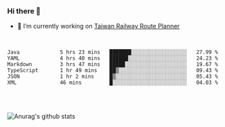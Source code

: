 ### Hi there 👋

- 🔭 I’m currently working on [Taiwan Railway Route Planner](https://github.com/Taiwan-Railway-Route-Planner)

<br/>

<!--START_SECTION:waka-->

```text
Java             5 hrs 23 mins   ███████░░░░░░░░░░░░░░░░░░   27.99 %
YAML             4 hrs 40 mins   ██████░░░░░░░░░░░░░░░░░░░   24.23 %
Markdown         3 hrs 47 mins   █████░░░░░░░░░░░░░░░░░░░░   19.67 %
TypeScript       1 hr 49 mins    ██▒░░░░░░░░░░░░░░░░░░░░░░   09.43 %
JSON             1 hr 2 mins     █▒░░░░░░░░░░░░░░░░░░░░░░░   05.43 %
XML              46 mins         █░░░░░░░░░░░░░░░░░░░░░░░░   04.03 %
```

<!--END_SECTION:waka-->

<br/>
<br/>

![Anurag's github stats](https://github-readme-stats.vercel.app/api?username=DepickereSven&show_icons=true&theme=tokyonight)



<!--
**DepickereSven/DepickereSven** is a ✨ _special_ ✨ repository because its `README.md` (this file) appears on your GitHub profile.

Here are some ideas to get you started:

- 🔭 I’m currently working on ...
- 🌱 I’m currently learning ...
- 👯 I’m looking to collaborate on ...
- 🤔 I’m looking for help with ...
- 💬 Ask me about ...
- 📫 How to reach me: ...
- 😄 Pronouns: ...
- ⚡ Fun fact: ...
-->
